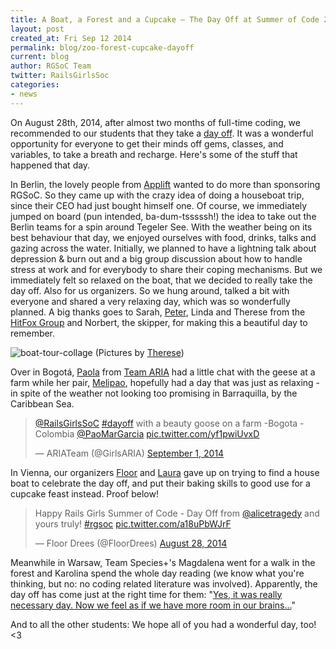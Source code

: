```yaml
---
title: A Boat, a Forest and a Cupcake – The Day Off at Summer of Code 2014
layout: post
created_at: Fri Sep 12 2014
permalink: blog/zoo-forest-cupcake-dayoff
current: blog
author: RGSoC Team
twitter: RailsGirlsSoc
categories:
- news
---
```


On August 28th, 2014, after almost two months of full-time coding, we recommended to our students that they take a [day off](http://railsgirlssummerofcode.org/blog/rgsoc-day-off). It was a wonderful opportunity for everyone to get their minds off gems, classes, and variables, to take a breath and recharge. Here's some of the stuff that happened that day.

In Berlin, the lovely people from [Applift](http://www.applift.com/) wanted to do more than sponsoring RGSoC. So they came up with the crazy idea of doing a houseboat trip, since their CEO had just bought himself one. Of course, we immediately jumped on board (pun intended, ba-dum-tsssssh!) the idea to take out the Berlin teams for a spin around Tegeler See. With the weather being on its best behaviour that day, we enjoyed ourselves with food, drinks, talks and gazing across the water. Initially, we planned to have a lightning talk about depression & burn out and a big group discussion about how to handle stress at work and for everybody to share their coping mechanisms. But we immediately felt so relaxed on the boat, that we decided to really take the day off. Also for us organizers. So we hung around, talked a bit with everyone and shared a very relaxing day, which was so wonderfully planned. A big thanks goes to Sarah, [Peter](https://twitter.com/peterlih), Linda and Therese from the [HitFox Group](https://twitter.com/hitfoxgroup) and Norbert, the skipper, for making this a beautiful day to remember.

![boat-tour-collage](https://cloud.githubusercontent.com/assets/2246045/4183220/dfbe47d2-3739-11e4-9475-4343b34aeb2e.jpg)
(Pictures by [Therese](https://twitter.com/terrifictherese))

Over in Bogotá, [Paola](https://twitter.com/PaoMarGarcia) from [Team ARIA](https://twitter.com/girlsARIA) had a little chat with the geese at a farm while her pair, [Melipao](https://twitter.com/melipaots), hopefully had a day that was just as relaxing - in spite of the weather not looking too promising in Barraquilla, by the Caribbean Sea.

<blockquote class="twitter-tweet" lang="en"><p><a href="https://twitter.com/RailsGirlsSoC">@RailsGirlsSoC</a> <a href="https://twitter.com/hashtag/dayoff?src=hash">#dayoff</a> with a beauty goose on a farm -Bogota -Colombia <a href="https://twitter.com/PaoMarGarcia">@PaoMarGarcia</a> <a href="http://t.co/yf1pwiUvxD">pic.twitter.com/yf1pwiUvxD</a></p>&mdash; ARIATeam (@GirlsARIA) <a href="https://twitter.com/GirlsARIA/status/506545056250343424">September 1, 2014</a></blockquote>
<script async src="//platform.twitter.com/widgets.js" charset="utf-8"></script>

In Vienna, our organizers [Floor](https://twitter.com/FloorDrees) and [Laura](https://twitter.com/alicetragedy) gave up on trying to find a house boat to celebrate the day off, and put their baking skills to good use for a cupcake feast instead. Proof below!

<blockquote class="twitter-tweet" lang="en"><p>Happy Rails Girls Summer of Code - Day Off from <a href="https://twitter.com/alicetragedy">@alicetragedy</a> and yours truly! <a href="https://twitter.com/hashtag/rgsoc?src=hash">#rgsoc</a> <a href="http://t.co/a18uPbWJrF">pic.twitter.com/a18uPbWJrF</a></p>&mdash; Floor Drees (@FloorDrees) <a href="https://twitter.com/FloorDrees/status/505038939523407872">August 28, 2014</a></blockquote>
<script async src="//platform.twitter.com/widgets.js" charset="utf-8"></script>

Meanwhile in Warsaw, Team Species+'s Magdalena went for a walk in the forest and Karolina spend the whole day reading (we know what you're thinking, but no: no coding related literature was involved). Apparently, the day off has come just at the right time for them: "[Yes, it was really necessary day. Now we feel as if we have more room in our brains…](http://kamcoding.wordpress.com/2014/08/29/day-43-day-off/)"

And to all the other students: We hope all of you had a wonderful day, too! <3
